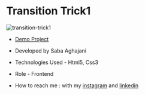 # Transition Trick1
![transition-trick1](https://github.com/Saba-Aghajani-developer/transition-trick1/assets/135870519/288d2eaa-4d68-4cb1-81a5-99ed53bbf5a6)

- [Demo Project](https://saba-aghajani-developer.github.io/transition-trick1/)

- Developed by Saba Aghajani
  
- Technologies Used - Html5, Css3 

- Role - Frontend

- How to reach me : with my [instagram](https://instagram.com/saba_aghajani_web?igshid=ZGUzMzM3NWJiOQ==) and [linkedin](https://www.linkedin.com/in/saba-a-69b608208)
